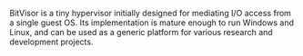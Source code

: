 BitVisor is a tiny hypervisor initially designed for mediating I/O
access from a single guest OS. Its implementation is mature enough to
run Windows and Linux, and can be used as a generic platform for
various research and development projects.
